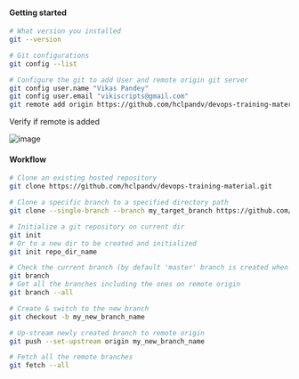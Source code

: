 #### Getting started

```bash
# What version you installed
git --version

# Git configurations
git config --list

# Configure the git to add User and remote origin git server
git config user.name "Vikas Pandey"
git config user.email "vikiscripts@gmail.com"
git remote add origin https://github.com/hclpandv/devops-training-material.git
```

Verify if remote is added   

![image](https://user-images.githubusercontent.com/13016162/66889515-68c64000-f000-11e9-8b13-97affdda0c4f.png)

#### Workflow

```bash
# Clone an existing hosted repository
git clone https://github.com/hclpandv/devops-training-material.git

# Clone a specific branch to a specified directory path
git clone --single-branch --branch my_target_branch https://github.com/hclpandv/devops-training-material.git my_target_dir_path

# Initialize a git repository on current dir
git init
# Or to a new dir to be created and initialized
git init repo_dir_name

# Check the current branch (by default 'master' branch is created when you initialize a repository)
git branch
# Get all the branches including the ones on remote origin 
git branch --all

# Create & switch to the new branch
git checkout -b my_new_branch_name

# Up-stream newly created branch to remote origin
git push --set-upstream origin my_new_branch_name

# Fetch all the remote branches
git fetch --all

```
